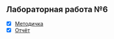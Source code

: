 ## Лабораторная работа №6

- [x] [Методичка](https://github.com/bestK1ngArthur/IU5/blob/master/5%20семестр/Разработка%20интернет-приложений/Lab6/Description.pdf)
- [x] [Отчёт](https://github.com/bestK1ngArthur/IU5/blob/master/5%20семестр/Разработка%20интернет-приложений/Lab6/Review.pdf)
